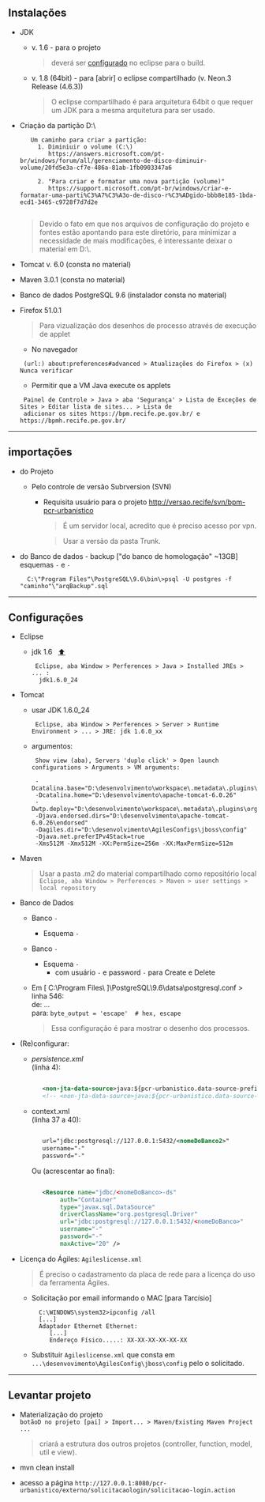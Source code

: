 ## Instalações

- <a id="r">JDK</a>
  - v. 1.6 - para o projeto  
    > deverá ser [configurado](#a) no eclipse para o build.

  - v. 1.8 (64bit) - para \[abrir\] o eclipse compartilhado (v. Neon.3 Release (4.6.3)) 
    > O eclipse compartilhado é para arquitetura 64bit o que requer um JDK para a mesma arquitetura para ser usado.

- Criação da partição D:\  
  ```
     Um caminho para criar a partição:  
       1. Diminiuir o volume (C:\)  
          https://answers.microsoft.com/pt-br/windows/forum/all/gerenciamento-de-disco-diminuir-volume/20fd5e3a-cf7e-486a-81ab-1fb0903347a6  
          
       2. "Para criar e formatar uma nova partição (volume)"  
          https://support.microsoft.com/pt-br/windows/criar-e-formatar-uma-parti%C3%A7%C3%A3o-de-disco-r%C3%ADgido-bbb8e185-1bda-ecd1-3465-c9728f7d7d2e
         
   ```  
   
  > Devido o fato em que nos arquivos de configuração do projeto e fontes estão apontando para este diretório, para minimizar a necessidade de mais modificações, é interessante deixar o material em D:\\.   

- Tomcat v. 6.0 (consta no material)  
- Maven 3.0.1 (consta no material)
- Banco de dados PostgreSQL 9.6 (instalador consta no material)  
- Firefox 51.0.1
  > Para vizualização dos desenhos de processo através de execução de applet  
  -  No navegador  
  ```
   (url:) about:preferences#advanced > Atualizações do Firefox > (x) Nunca verificar
  ```  
  - Permitir que a VM Java execute os applets 
  ```
   Painel de Controle > Java > aba 'Segurança' > Lista de Exceções de Sites > Editar lista de sites... > Lista de 
   adicionar os sites https://bpm.recife.pe.gov.br/ e https://bpmh.recife.pe.gov.br/
  ```  

<!-- - DBeaver -->
 
---
## importações

- do Projeto
  - Pelo controle de versão Subrversion (SVN)
    - Requisita usuário para o projeto <http://versao.recife/svn/bpm-pcr-urbanistico>
      > É um servidor local, acredito que é preciso acesso por vpn.  

      > Usar a versão da pasta Trunk.

- do Banco de dados - backup \["do banco de homologação" ~13GB\]
    esquemas  `-` e `-`
    
        C:\"Program Files"\PostgreSQL\9.6\bin\>psql -U postgres -f "caminho"\"arqBackup".sql  
        
   <!-- Em notas.txt ln 1636 há o código SQL para criação da tabela blobdata & criação do schema agiles -->


---
## Configurações

- Eclipse
  - <a id="a">jdk 1.6</a> &nbsp; [:arrow_up:](#r)
    ```
     Eclipse, aba Window > Perferences > Java > Installed JREs > ... :
      jdk1.6.0_24
    ```  

- Tomcat
  - usar JDK 1.6.0_24
    ```
     Eclipse, aba Window > Perferences > Server > Runtime Environment > ... > JRE: jdk 1.6.0_xx
    ```  
  - argumentos:  

    ```
     Show view (aba), Servers 'duplo click' > Open launch configurations > Arguments > VM arguments:  
     
     -Dcatalina.base="D:\desenvolvimento\workspace\.metadata\.plugins\org.eclipse.wst.server.core\tmp0"
     -Dcatalina.home="D:\desenvolvimento\apache-tomcat-6.0.26" 
     -Dwtp.deploy="D:\desenvolvimento\workspace\.metadata\.plugins\org.eclipse.wst.server.core\tmp0\wtpwebapps"
     -Djava.endorsed.dirs="D:\desenvolvimento\apache-tomcat-6.0.26\endorsed"
     -Dagiles.dir="D:\desenvolvimento\AgilesConfigs\jboss\config"
     -Djava.net.preferIPv4Stack=true
     -Xms512M -Xmx512M -XX:PermSize=256m -XX:MaxPermSize=512m
    ```
    
- Maven
  > Usar a pasta .m2 do material compartilhado como repositório local  
   ` Eclipse, aba Window > Perferences > Maven > user settings > local repository `

- Banco de Dados  
  - Banco `-`  
    - Esquema `-`  

  - Banco `-`  
    - Esquema `-`
      - com usuário `-` e password `-` para Create e Delete  

  - Em \[ C:\Program Files\ \]\PostgreSQL\9.6\datsa\postgresql.conf > linha 546:  
      de:  ...  
      para: `byte_output = 'escape'  # hex, escape`  
       > Essa configuração é para mostrar o desenho dos processos.

- (Re)configurar:
  - *persistence.xml*  
     (linha 4):
      ```xml

         <non-jta-data-source>java:${pcr-urbanistico.data-source-prefix}${pcr-urbanistico.data-source-name}</non-jta-data-source>
         <!-- <non-jta-data-source>java:${pcr-urbanistico.data-source-name}</non-jta-data-source> -->

      ```  
      <!-- O com os valores, descorbetos por Charles, ao invés de variáveis consta em notas.txt data 10/08/22 -->
  - context.xml  <!-- Servers -->  
     (linha 37 a 40):
      ```xml

         url="jdbc:postgresql://127.0.0.1:5432/<nomeDoBanco2>"
         username="-"
         password="-"

      ```  
      Ou (acrescentar ao final):
      ```xml

         <Resource name="jdbc/<nomeDoBanco>-ds"
              auth="Container"
              type="javax.sql.DataSource"
              driverClassName="org.postgresql.Driver"
              url="jdbc:postgresql://127.0.0.1:5432/<nomeDoBanco>"
              username="-"
              password="-"
              maxActive="20" />

      ```  
      <!-- no do wtzp está como url="jdbc:postgresql://127.0.0.1:5432/<nomeDoBanco2>" -->
  <!-- - Server.xml -->

- Licença do Ágiles: `Agileslicense.xml`
  >  É preciso o cadastramento da placa de rede para a licença do uso da ferramenta Ágiles.  
  - Solicitação por email informando o MAC \[para Tarcísio\]  
    ```
      C:\WINDOWS\system32>ipconfig /all
      [...]
      Adaptador Ethernet Ethernet:
         [...]
         Endereço Físico.....: XX-XX-XX-XX-XX-XX
    ```  
  - Substituir `Agileslicense.xml` que consta em `...\desenvovimento\AgilesConfig\jboss\config` pelo o solicitado.
    
---
## Levantar projeto

- Materialização do projeto  
  `botãoD no projeto [pai] > Import... > Maven/Existing Maven Project ...`  
  
    > criará a estrutura dos outros projetos (controller, function, model, util e view).  
- mvn clean install  
- acesso a página
   `http://127.0.0.1:8080/pcr-urbanistico/externo/solicitacaologin/solicitacao-login.action`
